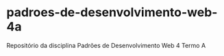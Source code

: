 # padroes-de-desenvolvimento-web-4a
Repositório da disciplina Padrões de Desenvolvimento Web 4 Termo A
